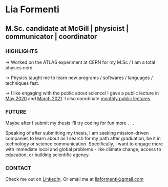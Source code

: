 # Lia Formenti
## M.Sc. candidate at McGill | physicist | communicator | coordinator

### HIGHLIGHTS
-> Worked on the ATLAS experiment at CERN for my M.Sc / I am a total physics nerd.

-> Physics taught me to learn new programs / softwares / languages / techniques fast.

-> I like engaging with the public about science! I gave a public lecture in [May 2020](https://www.facebook.com/physicsmatters/videos/242040183882347/) and [March 2021](https://www.mcgill.ca/science/channels/event/bicentennial-stars-take-it-limit-mammoth-machines-and-tiniest-particles-327730). I also coordinate [monthly public lectures](https://physicsmatters.physics.mcgill.ca/past-lectures/).

### FUTURE
Maybe after I submit my thesis I'll try coding for fun more . . . 

Speaking of after submitting my thesis, I am seeking mission-driven companies to learn about as I search for my path after graduation, be it in technology or science communication. Specifically, I want to engage more with immediate local and global problems - like climate change, 
access to education, or building scientific agency. 

### CONTACT
Check me out on [LinkedIn](https://www.linkedin.com/in/lia-formenti-317919105/).
Or email me at liaformenti@gmail.com

<!---
liaformenti/liaformenti is a ✨ special ✨ repository because its `README.md` (this file) appears on your GitHub profile.
You can click the Preview link to take a look at your changes.
--->
